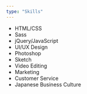 ```yaml
---
type: "Skills"
---
```


* HTML/CSS
* Sass
* jQuery/JavaScript
* UI/UX Design
* Photoshop
* Sketch
* Video Editing
* Marketing
* Customer Service
* Japanese Business Culture
